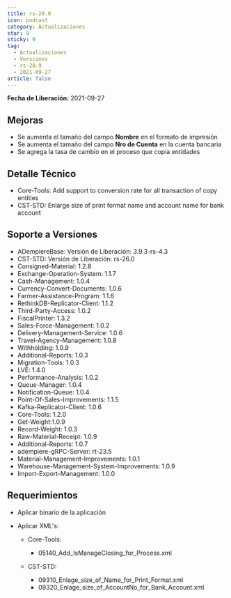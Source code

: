 ```yaml
---
title: rs-28.9
icon: podcast
category: Actualizaciones
star: 9
sticky: 9
tag:
  - Actualizaciones
  - Versiones
  - rs-28.9
  - 2021-09-27
article: false
---
```


**Fecha de Liberación:** 2021-09-27

## Mejoras

- Se aumenta el tamaño del campo **Nombre** en el formato de impresión
- Se aumenta el tamaño del campo **Nro de Cuenta** en la cuenta bancaria
- Se agrega la tasa de cambio en el proceso que copia entidades

## Detalle Técnico

- Core-Tools: Add support to conversion rate for all transaction of copy entities
- CST-STD: Enlarge size of print format name and account name for bank account

## Soporte a Versiones

- ADempiereBase: Versión de Liberación: 3.9.3-rs-4.3
- CST-STD: Versión de Liberación: rs-26.0
- Consigned-Material: 1.2.8
- Exchange-Operation-System: 1.1.7
- Cash-Management: 1.0.4
- Currency-Convert-Documents: 1.0.6
- Farmer-Assistance-Program: 1.1.6
- RethinkDB-Replicator-Client: 1.1.2
- Third-Party-Access: 1.0.2
- FiscalPrinter: 1.3.2
- Sales-Force-Management: 1.0.2
- Delivery-Management-Service: 1.0.6
- Travel-Agency-Management: 1.0.8
- Withholding: 1.0.9
- Additional-Reports: 1.0.3
- Migration-Tools: 1.0.3
- LVE: 1.4.0
- Performance-Analysis: 1.0.2
- Queue-Manager: 1.0.4
- Notification-Queue: 1.0.4
- Point-Of-Sales-Improvements: 1.1.5
- Kafka-Replicator-Client: 1.0.6
- Core-Tools: 1.2.0
- Get-Weight:1.0.9
- Record-Weight: 1.0.3
- Raw-Material-Receipt: 1.0.9
- Additional-Reports: 1.0.7
- adempiere-gRPC-Server: rt-23.5
- Material-Management-Improvements: 1.0.1
- Warehouse-Management-System-Improvements: 1.0.9
- Import-Export-Management: 1.0.0

## Requerimientos

- Aplicar binario de la aplicación
- Aplicar XML's:

  - Core-Tools: 
  
    - 05140_Add_IsManageClosing_for_Process.xml

  - CST-STD:

    - 09310_Enlage_size_of_Name_for_Print_Format.xml
    - 09320_Enlage_size_of_AccountNo_for_Bank_Account.xml
